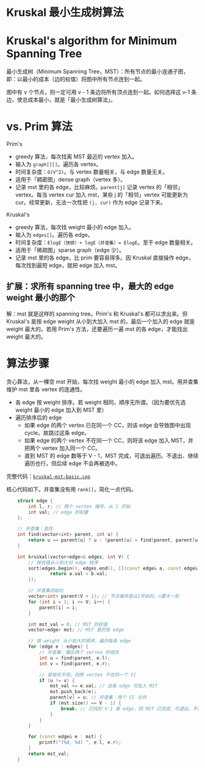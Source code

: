 # Kruskal 最小生成树算法
# Kruskal's algorithm for Minimum Spanning Tree

最小生成树（Minimum Spanning Tree，MST）：所有节点的最小连通子图，即：以最小的成本（边的权值）将图中所有节点连到一起。

图中有 v 个节点，则一定可用 v - 1 条边将所有顶点连到一起。如何选择这 v-1 条边，使总成本最小，就是「最小生成树算法」。

# vs. Prim 算法

Prim's
- greedy 算法，每次找离 MST 最近的 vertex 加入。
- 输入为 `graph[][]`。遍历各 vertex。
- 时间复杂度：`O(V^2)`。与 vertex 数量相关，与 edge 数量无关。
- 适用于「稠密图」dense graph（vertex 多）。
- 记录 mst 里的各 edge，比较麻烦。`parent[j]` 记录 vertex 的「相邻」vertex。每当 vertex cur 加入 mst，某些 j 的「相邻」vertex 可能更新为 cur。经常更新，无法一次性把 `(j, cur)` 作为 edge 记录下来。

Kruskal's
- greedy 算法，每次找 weight 最小的 edge 加入。
- 输入为 `edges[]`。遍历各 edge。
- 时间复杂度：`ElogE（快排）+ logE（并查集）= ElogE`。至于 edge 数量相关。
- 适用于「稀疏图」sparse graph（edge 少）。
- 记录 mst 里的各 edge，比 prim 要容易得多。因 Kruskal 直接操作 edge，每次找到最短 edge，就把 edge 加入 mst。

## 扩展：求所有 spanning tree 中，最大的 edge weight 最小的那个

解：mst 就是这样的 spanning tree。Prim's 和 Kruskal's 都可以求出来。但 Kruskal's 是按 edge weight 从小到大加入 mst 的，最后一个加入的 edge 就是 weight 最大的。若用 Prim's 方法，还要遍历一遍 mst 的各 edge，才能找出 weight 最大的。

# 算法步骤

贪心算法，从一棵空 mst 开始，每次找 weight 最小的 edge 加入 mst。用并查集维护 mst 里各 vertex 的连通性。

- 各 edge 按 weight 排序。若 weight 相同，顺序无所谓。（因为要优先选 weight 最小的 edge 加入到 MST 里）
- 遍历排序后的 edge
  - 如果 edge 的两个 vertex 已在同一个 CC，则该 edge 会导致图中出现 cycle。故跳过这条 edge。
  - 如果 edge 的两个 vertex 不在同一个 CC，则将该 edge 加入 MST，并把两个 vertex 加入同一个 CC。
  - 直到 MST 的 edge 数等于 V - 1，MST 完成，可退出遍历。不退出、继续遍历也行，但后续 edge 不会再被选中。

完整代码：[`kruskal-mst-basic.cpp`](code/kruskal-mst-basic.cpp)

核心代码如下。并查集没有用 `rank[]`，简化一点代码。

```cpp
    struct edge {
        int l, r; // 两个 vertex 编号，从 1 开始
        int val; // edge 的权重
    };

    // 并查集：查找
    int find(vector<int> parent, int u) {
        return u == parent[u] ? u : (parent[u] = find(parent, parent[u])); // 路径压缩
    }

    int kruskal(vector<edge>& edges, int V) {
        // 按权值从小到大对 edge 排序
        sort(edges.begin(), edges.end(), [](const edge& a, const edge& b) {
                return a.val < b.val;
        });

        // 并查集初始化
        vector<int> parent(V + 1); // 节点编号是从1开始的，n要大一些
        for (int i = 1; i <= V; i++) {
            parent[i] = i;
        }

        int mst_val = 0; // MST 的权值
        vector<edge> mst; // MST 里的各 edge

        // 按 weight 从小到大的顺序，遍历每条 edge
        for (edge e : edges) {
            // 并查集：搜出两个 vertex 的祖先
            int u = find(parent, e.l);
            int v = find(parent, e.r);

            // 若祖先不同，则两 vertex 不在同一个 CC
            if (u != v) {
                mst_val += e.val; // 这条 edge 可加入 MST
                mst.push_back(e);
                parent[v] = u; // 并查集：两个 CC 合并
                if (mst.size() == V - 1) {
                    break; // 已找到 V-1 条 edge，则 MST 已完成，可退出。不退出也行，后续 edge 不会再被选中。
                }
            }
        }

        for (const edge& e : mst) {
            printf("(%d, %d) ", e.l, e.r);
        }
        return mst_val;
    }
```
